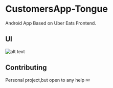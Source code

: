 # CustomersApp-Tongue
Android App Based on Uber Eats Frontend. 

## UI

![alt text](https://github.com/alexanderommel/CustomersApp-Tongue/blob/main/designs/Summary.PNG?raw=true)

## Contributing
Personal project,but open to any help 💤
